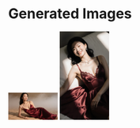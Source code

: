 # Generated Images



<img src="2025_09_14_01.webp" width="100"/> <img src="2025_09_14_02.webp" width="100"/>